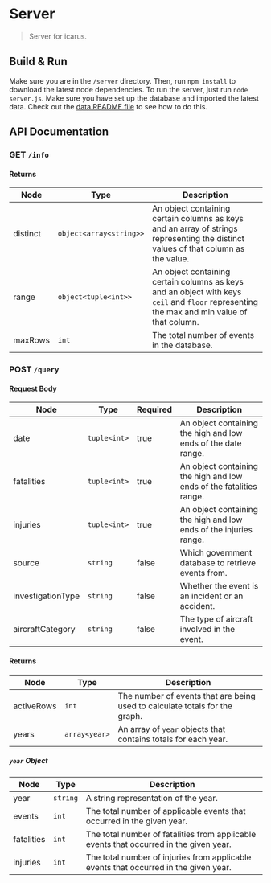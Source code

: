 # Server

> Server for icarus.

## Build & Run

Make sure you are in the `/server` directory. Then, run `npm install` to download the latest node dependencies. To run the server, just run `node server.js`. Make sure you have set up the database and imported the latest data. Check out the [data README file](https://github.com/flytenow/icarus/blob/master/data/README.md) to see how to do this. 

## API Documentation

### GET `/info`

#### Returns

| Node | Type | Description |
| --- | --- | --- |
| distinct | `object<array<string>>` | An object containing certain columns as keys and an array of strings representing the distinct values of that column as the value. |
| range | `object<tuple<int>>` | An object containing certain columns as keys and an object with keys `ceil` and `floor` representing the max and min value of that column. |
| maxRows | `int` | The total number of events in the database. |

### POST `/query`

#### Request Body

| Node | Type | Required | Description |
| --- | --- | --- | --- |
| date | `tuple<int>` | true | An object containing the high and low ends of the date range. |
| fatalities | `tuple<int>` | true | An object containing the high and low ends of the fatalities range. |
| injuries | `tuple<int>` | true | An object containing the high and low ends of the injuries range. |
| source | `string` | false | Which government database to retrieve events from. |
| investigationType | `string` | false | Whether the event is an incident or an accident. |
| aircraftCategory | `string` | false | The type of aircraft involved in the event. |

#### Returns

| Node | Type | Description |
| --- | --- | --- |
| activeRows | `int` | The number of events that are being used to calculate totals for the graph. |
| years | `array<year>` | An array of `year` objects that contains totals for each year. |

##### `year` Object

| Node | Type | Description |
| --- | --- | --- |
| year | `string` | A string representation of the year. |
| events | `int` | The total number of applicable events that occurred in the given year. |
| fatalities | `int` | The total number of fatalities from applicable events that occurred in the given year. |
| injuries | `int` | The total number of injuries from applicable events that occurred in the given year. |
